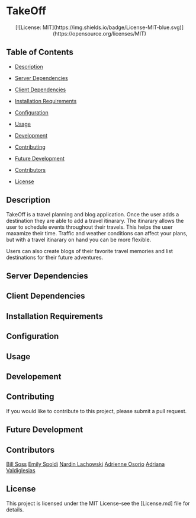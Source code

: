 # TakeOff
<p align="center">
[![License: MIT](https://img.shields.io/badge/License-MIT-blue.svg)](https://opensource.org/licenses/MIT)
</p>

## Table of Contents

- [Description](#description)

- [Server Dependencies](#server-dependencies)

- [Client Dependencies](#client-dependencies)

- [Installation Requirements](#installation-reqirements)

- [Configuration](#configuration)

- [Usage](#usage)

- [Development](#development)

- [Contributing](#contributing)

- [Future Development](#future-development)

- [Contributors](#contributors)

- [License](#License)

## Description

TakeOff is a travel planning and blog application. Once the user adds a destination they are able to add a travel itinarary. The itinarary allows the user to schedule events throughout their travels. This helps the user maxamize their time. Traffic and weather conditions can affect your plans, but with a travel itinarary on hand you can be more flexible.

Users can also create blogs of their favorite travel memories and list destinations for their future adventures.

## Server Dependencies


## Client Dependencies


## Installation Requirements


## Configuration


## Usage

## Developement

## Contributing
If you would like to contribute to this project, please submit a pull request.

## Future Development

## Contributors
[Bill Soss](https://github.com/sossw1)
[Emily Spoldi](https://github.com/espoldi)
[Nardin Lachowski](https://github.com/nard1n)
[Adrienne Osorio](https://github.com/amo02008)
[Adriana Valdiglesias](https://github.com/adrianavv1)

## License
This project is licensed under the MIT License-see the [License.md] file for details.






